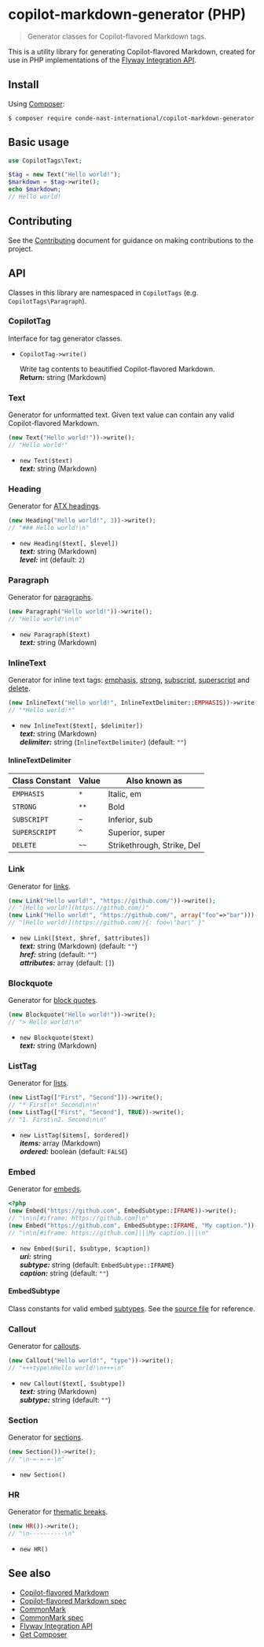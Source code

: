 # copilot-markdown-generator (PHP)

> Generator classes for Copilot-flavored Markdown tags.

This is a utility library for generating Copilot-flavored Markdown, created for
use in PHP implementations of the [Flyway Integration API].

## Install

Using [Composer]:

```shell
$ composer require conde-nast-international/copilot-markdown-generator
```

## Basic usage

```php
use CopilotTags\Text;

$tag = new Text("Hello world!");
$markdown = $tag->write();
echo $markdown;
// Hello world!
```

## Contributing

See the [Contributing] document for guidance on making contributions to the
project.

## API

Classes in this library are namespaced in `CopilotTags` (e.g. `CopilotTags\Paragraph`).

### CopilotTag

Interface for tag generator classes.
* `CopilotTag->write()`

  Write tag contents to beautified Copilot-flavored Markdown.<br>
  **Return:** string (Markdown)

### Text

Generator for unformatted text. Given text value can contain any valid
Copilot-flavored Markdown.

```php
(new Text("Hello world!"))->write();
// "Hello world!"
```

* `new Text($text)`<br>
  ***text:*** string (Markdown)<br>

### Heading

Generator for [ATX headings](http://spec.commonmark.org/0.27/#atx-headings).

```php
(new Heading("Hello world!", 3))->write();
// "### Hello world!\n"
```

* `new Heading($text[, $level])`<br>
***text:*** string (Markdown)<br>
***level:*** int (default: `2`)

### Paragraph

Generator for [paragraphs](http://spec.commonmark.org/0.27/#paragraphs).

```php
(new Paragraph("Hello world!"))->write();
// "Hello world!\n\n"
```

* `new Paragraph($text)`<br>
  ***text:*** string (Markdown)<br>

### InlineText

Generator for inline text tags: [emphasis](https://github.com/conde-nast-international/copilot-markdown/blob/master/specification/0E.md#3111-emphasis), [strong](http://spec.commonmark.org/0.27/#emphasis-and-strong-emphasis), [subscript](https://github.com/conde-nast-international/copilot-markdown/blob/master/specification/0E.md#3110-subscript), [superscript](https://github.com/conde-nast-international/copilot-markdown/blob/master/specification/0E.md#319-superscript) and
[delete](https://github.com/conde-nast-international/copilot-markdown/blob/master/specification/0E.md#314-delete).

```php
(new InlineText("Hello world!", InlineTextDelimiter::EMPHASIS))->write();
// "*Hello world!*"
```

* `new InlineText($text[, $delimiter])`<br>
  ***text:*** string (Markdown)<br>
  ***delimiter:*** string (`InlineTextDelimiter`) (default: `""`)

#### InlineTextDelimiter

|Class Constant |Value |Also known as              |
|---------------|------|---------------------------|
|`EMPHASIS`     |`*`   |Italic, em                 |
|`STRONG`       |`**`  |Bold                       |
|`SUBSCRIPT`    |`~`   |Inferior, sub              |
|`SUPERSCRIPT`  |`^`   |Superior, super            |
|`DELETE`       |`~~`  |Strikethrough, Strike, Del |

### Link

Generator for [links](https://github.com/conde-nast-international/copilot-markdown/blob/master/specification/0E.md#317-link).

```php
(new Link("Hello world!", "https://github.com/"))->write();
// "[Hello world!](https://github.com/)"
(new Link("Hello world!", "https://github.com/", array("foo"=>"bar")))->write();
// "[Hello world!](https://github.com/){: foo=\"bar\" }"
```

* `new Link([$text, $href, $attributes])`<br>
  ***text:*** string (Markdown) (default: `""`)<br>
  ***href:*** string (default: `""`)<br>
  ***attributes:*** array (default: `[]`)

### Blockquote

Generator for [block quotes](http://spec.commonmark.org/0.27/#block-quotes).

```php
(new Blockquote("Hello world!"))->write();
// "> Hello world!\n"
```

* `new Blockquote($text)`<br>
  ***text:*** string (Markdown)<br>

### ListTag

Generator for [lists](http://spec.commonmark.org/0.27/#lists).

```php
(new ListTag(["First", "Second"]))->write();
// "* First\n* Second\n\n"
(new ListTag(["First", "Second"], TRUE))->write();
// "1. First\n2. Second\n\n"
```

* `new ListTag($items[, $ordered])`<br>
  ***items:*** array (Markdown)<br>
  ***ordered:*** boolean (default: `FALSE`)

### Embed

Generator for [embeds](https://github.com/conde-nast-international/copilot-markdown/blob/master/specification/0E.md#311-embed).

```php
<?php
(new Embed("https://github.com", EmbedSubtype::IFRAME))->write();
// "\n\n[#iframe: https://github.com]\n"
(new Embed("https://github.com", EmbedSubtype::IFRAME, "My caption."))->write();
// "\n\n[#iframe: https://github.com]|||My caption.|||\n"
```

* `new Embed($uri[, $subtype, $caption])`<br>
  ***uri:*** string<br>
  ***subtype:*** string (default: `EmbedSubtype::IFRAME`)<br>
  ***caption:*** string (default: `""`)

#### EmbedSubtype

Class constants for valid embed [subtypes](https://github.com/conde-nast-international/copilot-markdown/blob/master/specification/0E.md#3116-subtypes). See the [source file](https://github.com/conde-nast-international/copilot-markdown-generator-php/blob/master/src/EmbedSubtype.php) for reference.

### Callout

Generator for [callouts](https://github.com/conde-nast-international/copilot-markdown/blob/master/specification/0E.md#312-callout).

```php
(new Callout("Hello world!", "type"))->write();
// "+++type\nHello world!\n+++\n"
```

* `new Callout($text[, $subtype])`<br>
  ***text:*** string (Markdown)<br>
  ***subtype:*** string (default: `""`)

### Section

Generator for [sections](https://github.com/conde-nast-international/copilot-markdown/blob/master/specification/0E.md#313-section).

```php
(new Section())->write();
// "\n-=-=-=-\n"
```

* `new Section()`

### HR

Generator for [thematic breaks](http://spec.commonmark.org/0.27/#thematic-breaks).

```php
(new HR())->write();
// "\n----------\n"
```

* `new HR()`

## See also

* [Copilot-flavored Markdown]
* [Copilot-flavored Markdown spec]
* [CommonMark]
* [CommonMark spec]
* [Flyway Integration API]
* [Get Composer][Composer]

[Contributing]: https://github.com/conde-nast-international/copilot-markdown-generator-php/blob/master/CONTRIBUTING.md
[Copilot-flavored Markdown]: https://github.com/conde-nast-international/copilot-markdown
[Copilot-flavored Markdown spec]: https://github.com/conde-nast-international/copilot-markdown/tree/master/specification
[CommonMark]: http://commonmark.org/
[CommonMark spec]: http://spec.commonmark.org/
[Flyway Integration API]: https://conde-nast-international.github.io/flyway-api-docs
[Composer]: https://getcomposer.org/
